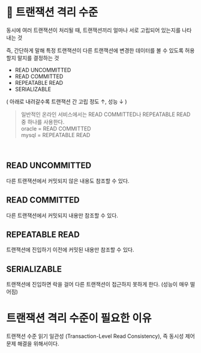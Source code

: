 # 📌 트랜잭션 격리 수준

동시에 여러 트랜잭션이 처리될 때, 트랜잭션끼리 얼마나 서로 고립되어 있는지를 나타내는 것  


즉, 간단하게 말해 특정 트랜잭션이 다른 트랜잭션에 변경한 데이터를 볼 수 있도록 허용할지 말지를 결정하는 것  


- READ UNCOMMITTED
- READ COMMITTED
- REPEATABLE READ
- SERIALIZABLE

( 아래로 내려갈수록 트랜잭션 간 고립 정도 ↑, 성능 ↓ )


> 일반적인 온라인 서비스에서는 READ COMMITTED나 REPEATABLE READ 중 하나를 사용한다.  
> oracle = READ COMMITTED  
> mysql = REPEATABLE READ  

<br>


## READ UNCOMMITTED

다른 트랜잭션에서 커밋되지 않은 내용도 참조할 수 있다.  




## READ COMMITTED

다른 트랜잭션에서 커밋되지 내용만 참조할 수 있다.  


## REPEATABLE READ

트랜잭션에 진입하기 이전에 커밋된 내용만 참조할 수 있다.  


## SERIALIZABLE

트랜잭션에 진입하면 락을 걸어 다른 트랜잭션이 접근하지 못하게 한다. (성능이 매우 떨어짐)  


# 트랜잭션 격리 수준이 필요한 이유
트랜잭션 수준 읽기 일관성 (Transaction-Level Read Consistency), 즉 동시성 제어 문제 해결을 위해서이다.

